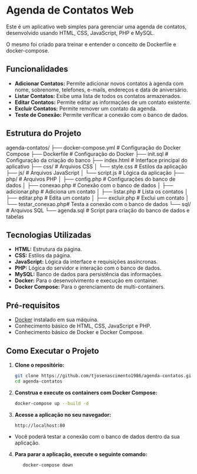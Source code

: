 # Agenda de Contatos Web

Este é um aplicativo web simples para gerenciar uma agenda de contatos, desenvolvido usando HTML, CSS, JavaScript, PHP e MySQL.

O mesmo foi criado para treinar e entender o conceito de Dockerfile e docker-compose.

## Funcionalidades

*   **Adicionar Contatos:** Permite adicionar novos contatos à agenda com nome, sobrenome, telefones, e-mails, endereços e data de aniversário.
*   **Listar Contatos:** Exibe uma lista de todos os contatos armazenados.
*   **Editar Contatos:** Permite editar as informações de um contato existente.
*   **Excluir Contatos:** Permite remover um contato da agenda.
*   **Teste de Conexão:** Permite verificar a conexão com o banco de dados.

## Estrutura do Projeto

agenda-contatos/
├── docker-compose.yml # Configuração do Docker Compose
├── Dockerfile # Configuração do Docker
├── init.sql # Configuração da criação do banco
├── index.html # Interface principal do aplicativo
├── css/ # Arquivos CSS
│ └── style.css # Estilos da aplicação
├── js/ # Arquivos JavaScript
│ └── script.js # Lógica da aplicação
├── php/ # Arquivos PHP
│ ├── config.php # Configurações do banco de dados
│ ├── conexao.php # Conexão com o banco de dados
│ ├── adicionar.php # Adiciona um contato
│ ├── listar.php # Lista os contatos
│ ├── editar.php # Edita um contato
│ ├── excluir.php # Exclui um contato
│ └── testar_conexao.php# Testa a conexão com o banco de dados
└── sql/ # Arquivos SQL
└── agenda.sql # Script para criação do banco de dados e tabelas

## Tecnologias Utilizadas

*   **HTML:** Estrutura da página.
*   **CSS:** Estilos da página.
*   **JavaScript:** Lógica da interface e requisições assíncronas.
*   **PHP:** Lógica do servidor e interação com o banco de dados.
*   **MySQL:** Banco de dados para persistência das informações.
*  **Docker:** Para o desenvolvimento e execução em container.
*  **Docker Compose:** Para o gerenciamento de multi-containers.

## Pré-requisitos

*   [Docker](https://www.docker.com/) instalado em sua máquina.
*   Conhecimento básico de HTML, CSS, JavaScript e PHP.
*  Conhecimento básico de Docker e Docker Compose.

## Como Executar o Projeto

1.  **Clone o repositório:**
    ```bash
    git clone https://github.com/tjosenascimento1986/agenda-contatos.git
    cd agenda-contatos
    ```
2.  **Construa e execute os containers com Docker Compose:**
    ```bash
    docker-compose up --build -d
    ```
3.  **Acesse a aplicação no seu navegador:**
    ```
    http://localhost:80
    ```
   *   Você poderá testar a conexão com o banco de dados dentro da sua aplicação.
4. **Para parar a aplicação, execute o seguinte comando:**
   ```bash
      docker-compose down